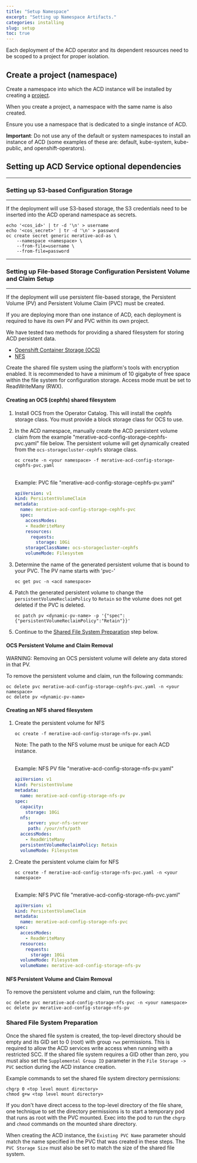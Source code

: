 ```yaml
---
title: "Setup Namespace"
excerpt: "Setting up Namespace Artifacts."
categories: installing
slug: setup
toc: true
---
```


Each deployment of the ACD operator and its dependent resources need to be scoped to a project for proper isolation.

## Create a project (namespace)

Create a namespace into which the ACD instance will be installed by creating a [project](https://docs.openshift.com/container-platform/4.7/applications/projects/working-with-projects.html).

When you create a project, a namespace with the same name is also created.

Ensure you use a namespace that is dedicated to a single instance of ACD.

**Important**: Do not use any of the default or system namespaces to install an instance of ACD (some examples of these are: default, kube-system, kube-public, and openshift-operators).

## Setting up ACD Service optional dependencies

***

### Setting up S3-based Configuration Storage

***

If the deployment will use S3-based storage, the S3 credentials need to be inserted into the ACD operand namespace as secrets.

```
echo '<cos_id>' | tr -d '\n' > username
echo '<cos_secret>' | tr -d '\n' > password
oc create secret generic merative-acd-as \
    --namespace <namespace> \
    --from-file=username \
    --from-file=password
```

***

### Setting up File-based Storage Configuration Persistent Volume and Claim Setup

***

If the deployment will use persistent file-based storage, the Persistent Volume (PV) and Persistent Volume Claim (PVC) must be created.

If you are deploying more than one instance of ACD, each deployment is required to have its own PV and PVC within its own project.  

We have tested two methods for providing a shared filesystem for storing ACD persistent data.

- [Openshift Container Storage (OCS)](#create-ocs)
- [NFS](#create-nfs)

Create the shared file system using the platform's tools with encryption enabled. It is recommended to have a minimum of 10 gigabyte of free space within the file system for configuration storage. Access mode must be set to ReadWriteMany (RWX).

<a name="create-ocs"></a>

#### Creating an OCS (cephfs) shared filesystem

1. Install OCS from the Operator Catalog.  This will install the cephfs storage class.  You must provide a block storage class for OCS to use.

1. In the ACD namespace, manually create the ACD persistent volume claim from the example "merative-acd-config-storage-cephfs-pvc.yaml" file below.  The persistent volume will get dynamically created from the `ocs-storagecluster-cephfs` storage class.

    ```
    oc create -n <your namespace> -f merative-acd-config-storage-cephfs-pvc.yaml
    ```

    <br/>Example:  PVC file "merative-acd-config-storage-cephfs-pv.yaml"

    ```yaml merative-acd-config-storage-cephfs-pvc.yaml
    apiVersion: v1
    kind: PersistentVolumeClaim
    metadata:
      name: merative-acd-config-storage-cephfs-pvc
      spec:
        accessModes:
        - ReadWriteMany
        resources:
          requests:
            storage: 10Gi
        storageClassName: ocs-storagecluster-cephfs
        volumeMode: Filesystem
      ```

1. Determine the name of the generated persistent volume that is bound to your PVC.  The PV name starts with 'pvc-'

      ```
      oc get pvc -n <acd namespace>
      ```

1. Patch the generated persistent volume to change the `persistentVolumeReclaimPolicy` to `Retain` so the volume does not get deleted if the PVC is deleted.

      ```
      oc patch pv <dynamic-pv-name> -p '{"spec":{"persistentVolumeReclaimPolicy":"Retain"}}'
      ```

1. Continue to the [Shared File System Preparation](#shared-prep) step below.

#### OCS Persistent Volume and Claim Removal

WARNING: Removing an OCS persistent volume will delete any data stored in that PV.

To remove the persistent volume and claim, run the following commands:

```
oc delete pvc merative-acd-config-storage-cephfs-pvc.yaml -n <your namespace>
oc delete pv <dynamic-pv-name>
```

<a name="create-nfs"></a>

#### Creating an NFS shared filesystem

1. Create the persistent volume for NFS

    ```
    oc create -f merative-acd-config-storage-nfs-pv.yaml
    ```

    Note: The path to the NFS volume must be unique for each ACD instance.

    <br/>Example:  NFS PV file "merative-acd-config-storage-nfs-pv.yaml"

    ```yaml merative-acd-config-storage-nfs-pv.yaml
    apiVersion: v1
    kind: PersistentVolume
    metadata:
      name: merative-acd-config-storage-nfs-pv
    spec:
      capacity:
        storage: 10Gi
      nfs:
         server: your-nfs-server
         path: /your/nfs/path
      accessModes:
        - ReadWriteMany
      persistentVolumeReclaimPolicy: Retain
      volumeMode: Filesystem
    ```

1. Create the persistent volume claim for NFS

    ```
    oc create -f merative-acd-config-storage-nfs-pvc.yaml -n <your namespace>
    ```

    <br/>Example:  NFS PVC file "merative-acd-config-storage-nfs-pvc.yaml"

    ```yaml merative-acd-config-storage-nfs-pvc.yaml
    apiVersion: v1
    kind: PersistentVolumeClaim
    metadata:
      name: merative-acd-config-storage-nfs-pvc
    spec:
      accessModes:
        - ReadWriteMany
      resources:
        requests:
          storage: 10Gi
      volumeMode: Filesystem
      volumeName: merative-acd-config-storage-nfs-pv
    ```

#### NFS Persistent Volume and Claim Removal

To remove the persistent volume and claim, run the following:

```
oc delete pvc merative-acd-config-storage-nfs-pvc -n <your namespace>
oc delete pv merative-acd-config-storage-nfs-pv
```

<a name="shared-prep"></a>

### Shared File System Preparation

Once the shared file system is created, the top-level directory should be empty and its GID set to 0 (root) with group `rwx` permissions.  This is required to allow the ACD services write access when running with a restricted SCC.  If the shared file system requires a GID other than zero, you must also set the `Supplemental Group ID` parameter in the `File Storage -> PVC` section during the ACD instance creation.  

Example commands to set the shared file system directory permissions:

```
chgrp 0 <top level mount directory>
chmod g+w <top level mount directory>
```

If you don't have direct access to the top-level directory of the file share, one technique to set the directory permissions is to start a temporary pod that runs as root with the PVC mounted.  Exec into the pod to run the `chgrp` and `chmod` commands on the mounted share directory.

When creating the ACD instance, the `Existing PVC Name` parameter should match the name specified in the PVC that was created in these steps.  The `PVC Storage Size` must also be set to match the size of the shared file system.
